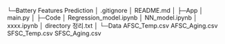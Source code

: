 └─Battery Features Prediction
    │  .gitignore
    │  README.md
    │
    ├─App
    │      main.py
    │
    ├─Code
    │      Regression_model.ipynb
    │      NN_model.ipynb
    │      xxxx.ipynb
    │      directory 정리.txt
    │
    └─Data
           AFSC_Temp.csv
           AFSC_Aging.csv
           SFSC_Temp.csv
           SFSC_Aging.csv

